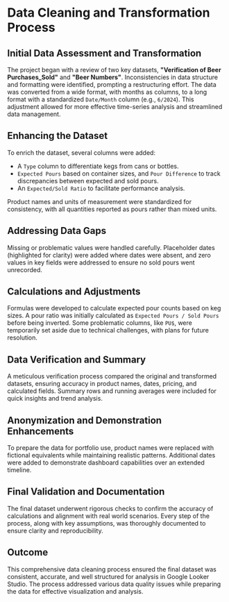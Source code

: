 # Data Cleaning and Transformation Process

## Initial Data Assessment and Transformation
The project began with a review of two key datasets, **"Verification of Beer Purchases_Sold"** and **"Beer Numbers"**. Inconsistencies in data structure and formatting were identified, prompting a restructuring effort. The data was converted from a wide format, with months as columns, to a long format with a standardized `Date/Month` column (e.g., `6/2024`). This adjustment allowed for more effective time-series analysis and streamlined data management.

## Enhancing the Dataset
To enrich the dataset, several columns were added:
- A `Type` column to differentiate kegs from cans or bottles.  
- `Expected Pours` based on container sizes, and `Pour Difference` to track discrepancies between expected and sold pours.  
- An `Expected/Sold Ratio` to facilitate performance analysis.  

Product names and units of measurement were standardized for consistency, with all quantities reported as pours rather than mixed units.

## Addressing Data Gaps
Missing or problematic values were handled carefully. Placeholder dates (highlighted for clarity) were added where dates were absent, and zero values in key fields were addressed to ensure no sold pours went unrecorded.

## Calculations and Adjustments
Formulas were developed to calculate expected pour counts based on keg sizes. A pour ratio was initially calculated as `Expected Pours / Sold Pours` before being inverted. Some problematic columns, like `PU$`, were temporarily set aside due to technical challenges, with plans for future resolution.

## Data Verification and Summary
A meticulous verification process compared the original and transformed datasets, ensuring accuracy in product names, dates, pricing, and calculated fields. Summary rows and running averages were included for quick insights and trend analysis.

## Anonymization and Demonstration Enhancements
To prepare the data for portfolio use, product names were replaced with fictional equivalents while maintaining realistic patterns. Additional dates were added to demonstrate dashboard capabilities over an extended timeline.

## Final Validation and Documentation
The final dataset underwent rigorous checks to confirm the accuracy of calculations and alignment with real world scenarios. Every step of the process, along with key assumptions, was thoroughly documented to ensure clarity and reproducibility.

## Outcome
This comprehensive data cleaning process ensured the final dataset was consistent, accurate, and well structured for analysis in Google Looker Studio. The process addressed various data quality issues while preparing the data for effective visualization and analysis.

